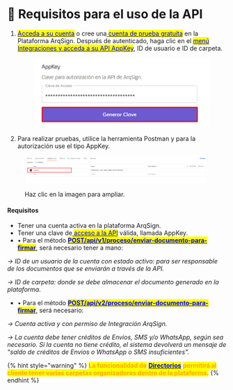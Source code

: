 # 🔳 Requisitos para el uso de la API

1.  [<mark style="color:blue;">Acceda a su cuenta</mark>](https://app.gitbook.com/o/Ai1YjbPQxIuvTaVzoZ4H/s/KJq1WMrQrw0YrNo4VonS/) o cree una[ <mark style="color:blue;">cuenta de prueba gratuita</mark>](https://app.gitbook.com/o/Ai1YjbPQxIuvTaVzoZ4H/s/KJq1WMrQrw0YrNo4VonS/) en la Plataforma ArqSign. Después de autenticado, haga clic en el [<mark style="color:blue;">menú Integraciones y acceda a su API AppKey</mark>](../#api-key-chave-de-acesso), ID de usuario e ID de carpeta.

    <figure><img src="../../../.gitbook/assets/image (1) (1) (1) (1).png" alt=""><figcaption></figcaption></figure>
2. Para realizar pruebas, utilice la herramienta Postman y para la autorización use el tipo AppKey.

<figure><img src="../../../.gitbook/assets/api01.png" alt=""><figcaption><p>Haz clic en la imagen para ampliar.</p></figcaption></figure>

#### Requisitos

* Tener una cuenta activa en la plataforma ArqSign.
* Tener una clave de[ <mark style="color:blue;">acceso a la API</mark>](../#api-key-chave-de-acesso) válida, llamada AppKey.
* • Para el método [<mark style="color:blue;">**POST/api/v1/proceso/enviar-documento-para-firmar**</mark>](metodos-disponibles-en-la-api/post-api-v1-processo-enviar-documento-para-assinar.md), será necesario tener a mano:

&#x20;    _-> ID de un usuario de la cuenta con estado activo: para ser responsable de los documentos que se enviarán a través de la API._ &#x20;

&#x20;    _-> ID de carpeta: donde se debe almacenar el documento generado en la plataforma._

* • Para el método [<mark style="color:blue;">**POST/api/v2/proceso/enviar-documento-para-firmar**</mark>](metodos-disponibles-en-la-api/post-api-v2-processo-enviar-documento-para-assinar.md), será necesario:

&#x20;     _-> Cuenta activa y con permiso de Integración ArqSign._

&#x20;     _-> La cuenta debe tener créditos de Envios, SMS y/o WhatsApp, según sea necesario. Si la cuenta no tiene crédito, el sistema devolverá un mensaje de "saldo de créditos de Envios o WhatsApp o SMS insuficientes"._

{% hint style="warning" %}
<mark style="color:orange;">**La funcionalidad de**</mark> [<mark style="color:blue;">**Directorios**</mark>](../../../diretorios/documentos/) <mark style="color:orange;">**permitirá al cliente tener varias carpetas organizadoras dentro de la plataforma.**</mark>
{% endhint %}
